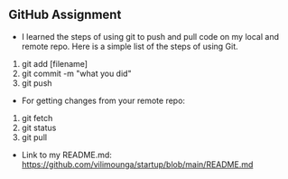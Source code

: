 ## GitHub Assignment
- I learned the steps of using git to push and pull code on my local and remote repo.
Here is a simple list of the steps of using Git.
1. git add [filename]
2. git commit -m "what you did"
3. git push
- For getting changes from your remote repo:
1. git fetch
2. git status
3. git pull
- Link to my README.md: https://github.com/vilimounga/startup/blob/main/README.md